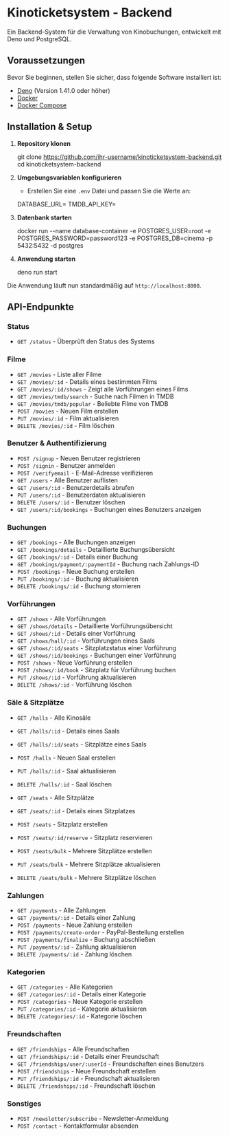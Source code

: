 # Kinoticketsystem - Backend

Ein Backend-System für die Verwaltung von Kinobuchungen, entwickelt mit Deno und PostgreSQL.

## Voraussetzungen

Bevor Sie beginnen, stellen Sie sicher, dass folgende Software installiert ist:

- [Deno](https://deno.land/) (Version 1.41.0 oder höher)
- [Docker](https://www.docker.com/get-started)
- [Docker Compose](https://docs.docker.com/compose/install/)

## Installation & Setup

1. **Repository klonen**

   git clone https://github.com/ihr-username/kinoticketsystem-backend.git
   cd kinoticketsystem-backend

2. **Umgebungsvariablen konfigurieren**

   - Erstellen Sie eine `.env` Datei und passen Sie die Werte an:

    DATABASE_URL=
    TMDB_API_KEY=

3. **Datenbank starten**

   docker run --name database-container -e POSTGRES_USER=root -e POSTGRES_PASSWORD=password123 -e POSTGRES_DB=cinema -p 5432:5432 -d postgres

5. **Anwendung starten**

   deno run start


Die Anwendung läuft nun standardmäßig auf `http://localhost:8000`.

## API-Endpunkte

### Status
- `GET /status` - Überprüft den Status des Systems

### Filme
- `GET /movies` - Liste aller Filme
- `GET /movies/:id` - Details eines bestimmten Films
- `GET /movies/:id/shows` - Zeigt alle Vorführungen eines Films
- `GET /movies/tmdb/search` - Suche nach Filmen in TMDB
- `GET /movies/tmdb/popular` - Beliebte Filme von TMDB
- `POST /movies` - Neuen Film erstellen
- `PUT /movies/:id` - Film aktualisieren
- `DELETE /movies/:id` - Film löschen

### Benutzer & Authentifizierung
- `POST /signup` - Neuen Benutzer registrieren
- `POST /signin` - Benutzer anmelden
- `POST /verifyemail` - E-Mail-Adresse verifizieren
- `GET /users` - Alle Benutzer auflisten
- `GET /users/:id` - Benutzerdetails abrufen
- `PUT /users/:id` - Benutzerdaten aktualisieren
- `DELETE /users/:id` - Benutzer löschen
- `GET /users/:id/bookings` - Buchungen eines Benutzers anzeigen

### Buchungen
- `GET /bookings` - Alle Buchungen anzeigen
- `GET /bookings/details` - Detaillierte Buchungsübersicht
- `GET /bookings/:id` - Details einer Buchung
- `GET /bookings/payment/:paymentId` - Buchung nach Zahlungs-ID
- `POST /bookings` - Neue Buchung erstellen
- `PUT /bookings/:id` - Buchung aktualisieren
- `DELETE /bookings/:id` - Buchung stornieren

### Vorführungen
- `GET /shows` - Alle Vorführungen
- `GET /shows/details` - Detaillierte Vorführungsübersicht
- `GET /shows/:id` - Details einer Vorführung
- `GET /shows/hall/:id` - Vorführungen eines Saals
- `GET /shows/:id/seats` - Sitzplatzstatus einer Vorführung
- `GET /shows/:id/bookings` - Buchungen einer Vorführung
- `POST /shows` - Neue Vorführung erstellen
- `POST /shows/:id/book` - Sitzplatz für Vorführung buchen
- `PUT /shows/:id` - Vorführung aktualisieren
- `DELETE /shows/:id` - Vorführung löschen

### Säle & Sitzplätze
- `GET /halls` - Alle Kinosäle
- `GET /halls/:id` - Details eines Saals
- `GET /halls/:id/seats` - Sitzplätze eines Saals
- `POST /halls` - Neuen Saal erstellen
- `PUT /halls/:id` - Saal aktualisieren
- `DELETE /halls/:id` - Saal löschen

- `GET /seats` - Alle Sitzplätze
- `GET /seats/:id` - Details eines Sitzplatzes
- `POST /seats` - Sitzplatz erstellen
- `POST /seats/:id/reserve` - Sitzplatz reservieren
- `POST /seats/bulk` - Mehrere Sitzplätze erstellen
- `PUT /seats/bulk` - Mehrere Sitzplätze aktualisieren
- `DELETE /seats/bulk` - Mehrere Sitzplätze löschen

### Zahlungen
- `GET /payments` - Alle Zahlungen
- `GET /payments/:id` - Details einer Zahlung
- `POST /payments` - Neue Zahlung erstellen
- `POST /payments/create-order` - PayPal-Bestellung erstellen
- `POST /payments/finalize` - Buchung abschließen
- `PUT /payments/:id` - Zahlung aktualisieren
- `DELETE /payments/:id` - Zahlung löschen

### Kategorien
- `GET /categories` - Alle Kategorien
- `GET /categories/:id` - Details einer Kategorie
- `POST /categories` - Neue Kategorie erstellen
- `PUT /categories/:id` - Kategorie aktualisieren
- `DELETE /categories/:id` - Kategorie löschen

### Freundschaften
- `GET /friendships` - Alle Freundschaften
- `GET /friendships/:id` - Details einer Freundschaft
- `GET /friendships/user/:userId` - Freundschaften eines Benutzers
- `POST /friendships` - Neue Freundschaft erstellen
- `PUT /friendships/:id` - Freundschaft aktualisieren
- `DELETE /friendships/:id` - Freundschaft löschen

### Sonstiges
- `POST /newsletter/subscribe` - Newsletter-Anmeldung
- `POST /contact` - Kontaktformular absenden
